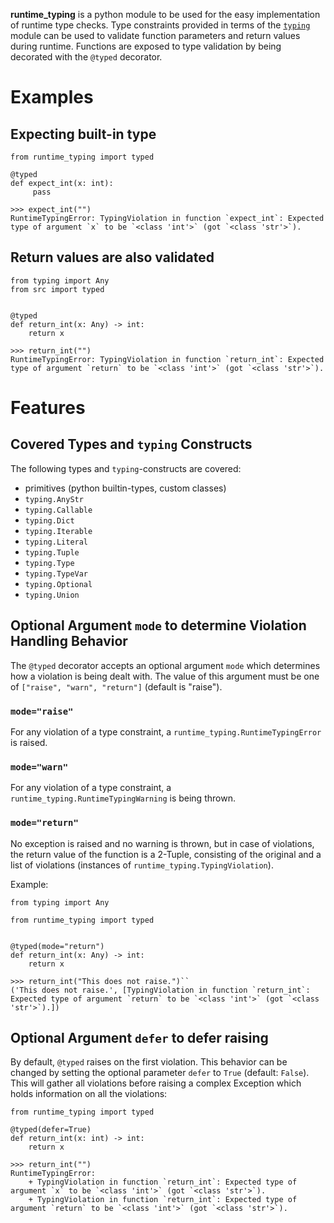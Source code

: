 __runtime_typing__ is a python module to be used for the easy implementation of runtime type checks. Type constraints provided in terms of the [`typing`](https://docs.python.org/3/library/typing.html) module can be used to validate function parameters and return values during runtime. Functions are exposed to type validation by being decorated with the `@typed` decorator.

# Examples 

## Expecting built-in type

```python3
from runtime_typing import typed

@typed
def expect_int(x: int):
     pass
```

```python3
>>> expect_int("")
RuntimeTypingError: TypingViolation in function `expect_int`: Expected type of argument `x` to be `<class 'int'>` (got `<class 'str'>`).
```

## Return values are also validated
```python3
from typing import Any
from src import typed


@typed
def return_int(x: Any) -> int:
    return x
```

```python3
>>> return_int("")
RuntimeTypingError: TypingViolation in function `return_int`: Expected type of argument `return` to be `<class 'int'>` (got `<class 'str'>`).
```

# Features

## Covered Types and `typing` Constructs

The following types and `typing`-constructs are covered:

+ primitives (python builtin-types, custom classes)
+ `typing.AnyStr`
+ `typing.Callable`
+ `typing.Dict`
+ `typing.Iterable`
+ `typing.Literal`
+ `typing.Tuple`
+ `typing.Type`
+ `typing.TypeVar`
+ `typing.Optional`
+ `typing.Union`


## Optional Argument `mode` to determine Violation Handling Behavior 

The `@typed` decorator accepts an optional argument `mode` which determines how a violation is being dealt with. The value of this argument must be one of `["raise", "warn", "return"]` (default is "raise").

### `mode="raise"`

For any violation of a type constraint, a `runtime_typing.RuntimeTypingError` is raised.

### `mode="warn"`

For any violation of a type constraint, a `runtime_typing.RuntimeTypingWarning` is being thrown.

### `mode="return"`

No exception is raised and no warning is thrown, but in case of violations, the return value of the function is a 2-Tuple, consisting of the original and a list of violations (instances of `runtime_typing.TypingViolation`).
 
Example:

```python3
from typing import Any

from runtime_typing import typed


@typed(mode="return")
def return_int(x: Any) -> int:
    return x
```

```
>>> return_int("This does not raise.")``
('This does not raise.', [TypingViolation in function `return_int`: Expected type of argument `return` to be `<class 'int'>` (got `<class 'str'>`).])
```

## Optional Argument `defer` to defer raising

By default, `@typed` raises on the first violation. This behavior can be changed by setting the optional parameter `defer` to `True` (default: `False`). This will gather all violations before raising a complex Exception which holds information on all the violations:

```python3
from runtime_typing import typed

@typed(defer=True)
def return_int(x: int) -> int:
    return x
```

```python3
>>> return_int("")
RuntimeTypingError: 
    + TypingViolation in function `return_int`: Expected type of argument `x` to be `<class 'int'>` (got `<class 'str'>`).
    + TypingViolation in function `return_int`: Expected type of argument `return` to be `<class 'int'>` (got `<class 'str'>`).

``` 